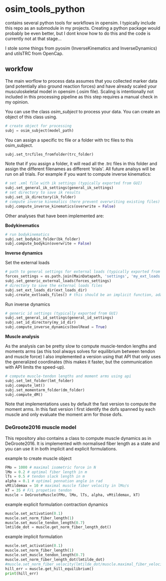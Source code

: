 # osim_tools_python

contains several python tools for workflows in opensim. I typically include this repo as an submodule in my projects. Creating a python package would probably be even better, but I dont know how to do this and the code is currently not at that stage...

I stole some things from pyosim (InverseKinematics and InverseDynamics) and utilsTRC from OpenCap.

## workfow

The main worflow to process data assumes that you collected marker data (and potentially also ground reaction forces) and have already scaled your musculoskeletal model in opensim (.osim file). Scaling is intentionally not included in this processing pipeline as this step requires a manual check in my opinion.

You can use the class *osim_subject* to process your data. You can create an object of this class using.

```python
# create object for processing
subj = osim_subject(model_path)
```

You can assign a specific trc file or a folder with trc files to this osim_subject.

```python
subj.set_trcfiles_fromfolder(trc_folder)
```

Note that if you assign a folder, it will read all the .trc files in this folder and assign the different filenames as different 'trials'. All future analsys will be run on all trials. For example if you want to compute inverse kinematics:

```python
# set .xml file with ik settings (typically exported from GUI)
subj.set_general_ik_settings(general_ik_settings)
# set directory to save ik results
subj.set_ik_directory(ik_folder)
# compute inverse kinematics (here prevent overwriting existing files)
subj.compute_inverse_kinematics(overwrite = False)
```

Other analyses that have been implemented are:

**Bodykinematics**

```python
# run bodykinematics
subj.set_bodykin_folder(bk_folder)
subj.compute_bodykin(overwrite = False)
```

**Inverse dynamics**

Set the external loads

```python
# path to general settings for external loads (typically exported from GUI)
forces_settings = os.path.join(MainDatapath, 'settings', 'my_ext_loads.xml')  
subj.set_generic_external_loads(forces_settings)
# directory to save the external loads files
subj.set_ext_loads_dir(ext_loads_dir)
subj.create_extloads_files() # this should be an implicit function, adapt
```

Run inverse dynamics

```python
# generic id settings (typically exported from GUI)
subj.set_general_id_settings(general_id_settings)
subj.set_id_directory(my_id_dir)
subj.compute_inverse_dynamics(boolRead = True)
```

**Muscle analysis**

As the analysis can be pretty slow to compute muscle-tendon lengths and moments arms (as this tool always solves for equilibrium between tendon and muscle force) I also implemented a version using that API that only uses the generalized coordinates (this makes it faster, but the communication with API limits the speed-up).

```python
# compute muscle-tendon lengths and moment arms using api
subj.set_lmt_folder(lmt_folder)
subj.compute_lmt()
subj.set_momentarm_folder(dm_folder)
subj.compute_dM()
```

Note that implementations uses by default the fast version to compute the moment arms. In this fast version I first identify the dofs spanned by each muscle and only evaluate the moment arm for those dofs.

### DeGroote2016 muscle model

This repository also contains a class to compute muscle dynamics as in DeGroote2016. It is implemented with normalised fiber length as a state and you can use it in both implicit and explicit formulations. 

example to create muscle object

```python
FMo = 1000 # maximal isometric force in N
lMo = 0.2 # optimal fiber length in m
lTs = 0.5 # tendon slack length in m
alpha = 0.1 # optimal pennation angle in rad
vMtildemax = 10 # maximal muscle fiber velocity in lMo/s
kT = 35 # F/L propeties tendon
muscle = DeGrooteMuscle(FMo, lMo, lTs, alpha, vMtildemax, kT)
```

example explicit formulation contraction dynamics

```python
muscle.set_activation(0.1)
muscle.set_norm_fiber_length(1)
muscle.set_muscle_tendon_length(0.7)
lmtilde_dot = muscle.get_norm_fiber_length_dot()
```

example implicit formulation

```python
muscle.set_activation(0.1)
muscle.set_norm_fiber_length(1)
muscle.set_muscle_tendon_length(0.7)
muscle.set_norm_fiber_length_dot(lmtilde_dot)
#muscle.set_norm_fiber_velocity(lmtilde_dot/muscle.maximal_fiber_velocity)
hill_err = muscle.get_hill_equilibrium()
print(hill_err)
```


